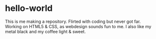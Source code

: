 # hello-world
This is me making a repository.
Flirted with coding but never got far. Working on HTML5 & CSS, as webdesign sounds fun to me.
I also like my metal black and my coffee light & sweet.
